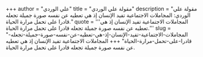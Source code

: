 +++
author = "علي الوردي"
title = "مقولة علي الوردي"
description = "مقولة علي الوردي: المجاملات الاجتماعية تفيد الإنسان إذ هي تعطيه عن نفسه صورة جميلة تجعله قادرا على تحمل مرارة الحياة."
quote = '''المجاملات الاجتماعية تفيد الإنسان إذ هي تعطيه عن نفسه صورة جميلة تجعله قادرا على تحمل مرارة الحياة.'''
slug = "المجاملات-الاجتماعية-تفيد-الإنسان-إذ-هي-تعطيه-عن-نفسه-صورة-جميلة-تجعله-قادرا-على-تحمل-مرارة-الحياة"
+++
المجاملات الاجتماعية تفيد الإنسان إذ هي تعطيه عن نفسه صورة جميلة تجعله قادرا على تحمل مرارة الحياة.
